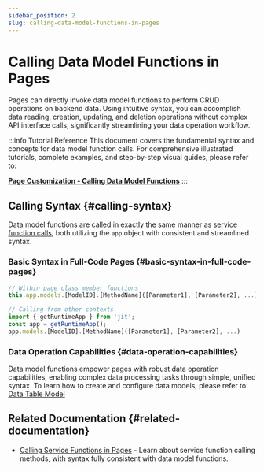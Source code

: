 ```yaml
---
sidebar_position: 2
slug: calling-data-model-functions-in-pages
---
```


# Calling Data Model Functions in Pages

Pages can directly invoke data model functions to perform CRUD operations on backend data. Using intuitive syntax, you can accomplish data reading, creation, updating, and deletion operations without complex API interface calls, significantly streamlining your data operation workflow.

:::info Tutorial Reference
This document covers the fundamental syntax and concepts for data model function calls. For comprehensive illustrated tutorials, complete examples, and step-by-step visual guides, please refer to:

**[Page Customization - Calling Data Model Functions](../frontend-ui-customization/page-customization#call-data-model-function)**
:::

## Calling Syntax {#calling-syntax}

Data model functions are called in exactly the same manner as [service function calls](./calling-service-functions-in-pages), both utilizing the `app` object with consistent and streamlined syntax.

### Basic Syntax in Full-Code Pages {#basic-syntax-in-full-code-pages}

```typescript
// Within page class member functions
this.app.models.[ModelID].[MethodName]([Parameter1], [Parameter2], ...)

// Calling from other contexts
import { getRuntimeApp } from 'jit';
const app = getRuntimeApp();
app.models.[ModelID].[MethodName]([Parameter1], [Parameter2], ...)
```

### Data Operation Capabilities {#data-operation-capabilities}
Data model functions empower pages with robust data operation capabilities, enabling complex data processing tasks through simple, unified syntax. To learn how to create and configure data models, please refer to: [Data Table Model](../data-modeling/data-table-model.md)

## Related Documentation {#related-documentation}

- [Calling Service Functions in Pages](./calling-service-functions-in-pages) - Learn about service function calling methods, with syntax fully consistent with data model functions.
